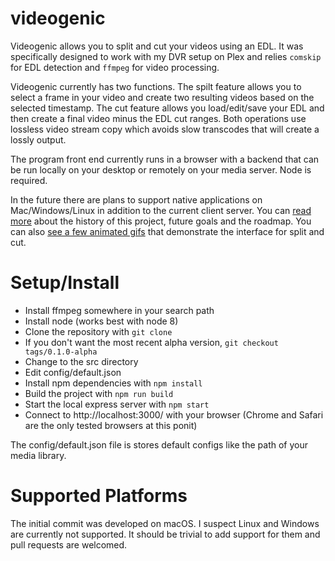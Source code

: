 # videogenic

Videogenic allows you to split and cut your videos using an EDL.   It was specifically designed to work with my DVR setup on Plex and relies `comskip` for EDL detection and `ffmpeg` for video processing.

Videogenic currently has two functions.   The spilt feature allows you to select a frame in your video and create two resulting videos based on the selected timestamp.   The cut feature allows you load/edit/save your EDL and then create a final video minus the EDL cut ranges.  Both operations use lossless video stream copy which avoids slow transcodes that will create a lossly output.

The program front end currently runs in a browser with a backend that can be run locally on your desktop or remotely on your media server.   Node is required.

In the future there are plans to support native applications on Mac/Windows/Linux in addition to the current client server.   You can [read more](doc/about.md) about the history of this project, future goals and the roadmap.  You can also [see a few animated gifs](doc/example.md) that demonstrate the interface for split and cut.

# Setup/Install

* Install ffmpeg somewhere in your search path
* Install node (works best with node 8)
* Clone the repository with `git clone`
* If you don't want the most recent alpha version, `git checkout tags/0.1.0-alpha`
* Change to the src directory
* Edit config/default.json
* Install npm dependencies with `npm install`
* Build the project with `npm run build`
* Start the local express server with `npm start`
* Connect to http://localhost:3000/ with your browser (Chrome and Safari are the only tested browsers at this ponit)

The config/default.json file is stores default configs like the path of your media library. 


# Supported Platforms

The initial commit was developed on macOS.   I suspect Linux and Windows are currently not supported.  It should be trivial to add support for them and pull requests are welcomed.

